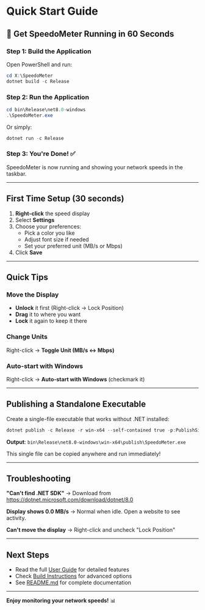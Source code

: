 # Quick Start Guide

## 🚀 Get SpeedoMeter Running in 60 Seconds

### Step 1: Build the Application

Open PowerShell and run:

```powershell
cd X:\SpeedoMeter
dotnet build -c Release
```

### Step 2: Run the Application

```powershell
cd bin\Release\net8.0-windows
.\SpeedoMeter.exe
```

Or simply:

```powershell
dotnet run -c Release
```

### Step 3: You're Done! ✅

SpeedoMeter is now running and showing your network speeds in the taskbar.

---

## First Time Setup (30 seconds)

1. **Right-click** the speed display
2. Select **Settings**
3. Choose your preferences:
   - Pick a color you like
   - Adjust font size if needed
   - Set your preferred unit (MB/s or Mbps)
4. Click **Save**

---

## Quick Tips

### Move the Display
- **Unlock** it first (Right-click → Lock Position)
- **Drag** it to where you want
- **Lock** it again to keep it there

### Change Units
Right-click → **Toggle Unit (MB/s ↔ Mbps)**

### Auto-start with Windows
Right-click → **Auto-start with Windows** (checkmark it)

---

## Publishing a Standalone Executable

Create a single-file executable that works without .NET installed:

```powershell
dotnet publish -c Release -r win-x64 --self-contained true -p:PublishSingleFile=true -p:IncludeNativeLibrariesForSelfExtract=true
```

**Output**: `bin\Release\net8.0-windows\win-x64\publish\SpeedoMeter.exe`

This single file can be copied anywhere and run immediately!

---

## Troubleshooting

**"Can't find .NET SDK"**
→ Download from https://dotnet.microsoft.com/download/dotnet/8.0

**Display shows 0.0 MB/s**
→ Normal when idle. Open a website to see activity.

**Can't move the display**
→ Right-click and uncheck "Lock Position"

---

## Next Steps

- Read the full [User Guide](USERGUIDE.md) for detailed features
- Check [Build Instructions](BUILD.md) for advanced options
- See [README.md](README.md) for complete documentation

---

**Enjoy monitoring your network speeds!** 📊

